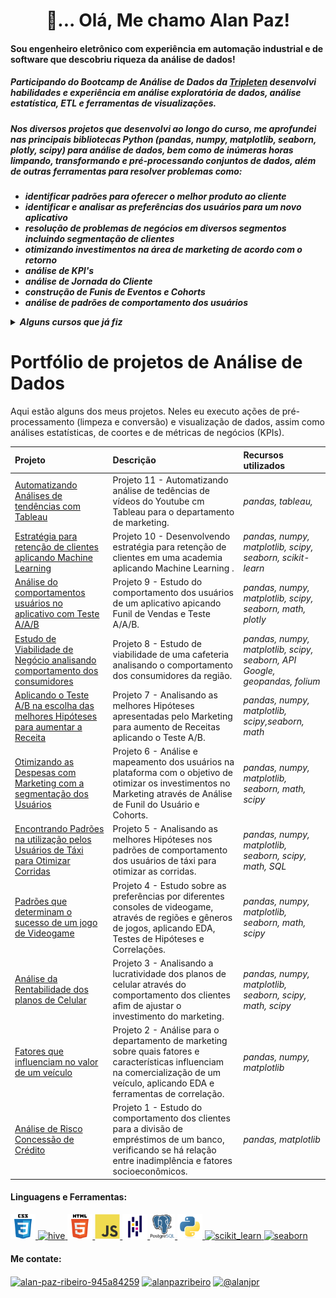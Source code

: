 <h1 align="center">👋... Olá, Me chamo Alan Paz!</h1>
<h4 align="left">Sou engenheiro eletrônico com experiência em automação industrial e de software que descobriu riqueza da análise de dados!</h4>
<h5 align="left">Participando do Bootcamp de Análise de Dados da <a href = 'https://tripleten.com/pt-bra/data-analyst/webinar/' taget ='_blank'>Tripleten</a> desenvolvi habilidades e experiência em análise exploratória de dados, análise estatística, ETL e ferramentas de visualizações.</h5>

<h5 align="left">Nos diversos projetos que desenvolvi ao longo do curso, me aprofundei nas principais bibliotecas Python (pandas, numpy, matplotlib, seaborn, plotly, scipy) para análise de dados, bem como de inúmeras horas limpando, transformando e pré-processando conjuntos de dados, além de outras ferramentas para resolver problemas como: 
<h5 align='left'>
<p align='left'> 
</p>
  
*  identificar padrões para oferecer o melhor produto ao cliente
*  identificar e analisar as preferências dos usuários para um novo aplicativo
*  resolução de problemas de negócios em diversos segmentos incluindo segmentação de clientes
*  otimizando investimentos na área de marketing de acordo com o retorno
*  análise de KPI's
*  análise de Jornada do Cliente
*  construção de Funis de Eventos e Cohorts
*  análise de padrões de comportamento dos usuários


<!--START_SECTION:table-->
<details>
<summary>Alguns cursos que já fiz</summary> 
  
| Curso | Lugar | Ano |
| :---: | :---: | :---: |
| Introduction to Power BI | DataCamp | 2022 |
| Computational Social Science | Coursera | 2023 |
| Modern Big Data Analysis with SQL | Coursera | 2023 |
| IBM Data Analytics with R| Coursera | 2023 |
| Google Data Analytics | Coursera | 2023 |
| Big Data 3.0 | Data Science Academy | 2022 |


</details>

# Portfólio de projetos de Análise de Dados

Aqui estão alguns dos meus projetos. Neles eu executo ações de pré-processamento (limpeza e conversão) e visualização de dados, assim como análises estatísticas, de coortes e de métricas de negócios (KPIs).

| Projeto               | Descrição                                                                                   | Recursos utilizados            |
|:--------------------- |:------------------------------------------------------------------------------------------- |:------------------------------ |
|[Automatizando Análises de tendências com Tableau](https://github.com/alanpazribeiro/Analise_tendencias_tableau.git)|Projeto 11 - Automatizando análise de tedências de vídeos do Youtube cm Tableau para o departamento de marketing.|*pandas, tableau,*|
|[Estratégia para retenção de clientes aplicando Machine Learning](https://github.com/alanpazribeiro/Estretegia_retencao_clientes_Machine_Learning.git)|Projeto 10 - Desenvolvendo estratégia para retenção de clientes em uma academia aplicando Machine Learning .|*pandas, numpy, matplotlib, scipy, seaborn, scikit-learn*|
|[Análise do comportamentos usuários no aplicativo com Teste A/A/B](https://github.com/alanpazribeiro/Analise_comportamento_usuario_teste_AAB.git)|Projeto 9 - Estudo do comportamento dos usuários de um aplicativo apicando Funil de Vendas e Teste A/A/B.|*pandas, numpy, matplotlib, scipy, seaborn, math, plotly*|
|[Estudo de Viabilidade de Negócio analisando comportamento dos consumidores](https://github.com/alanpazribeiro/Estudo-de-Viabilidade-de-Negocio.git)|Projeto 8 - Estudo de viabilidade de uma cafeteria analisando o comportamento dos consumidores da região.|*pandas, numpy, matplotlib, scipy, seaborn, API Google, geopandas, folium*|
|[Aplicando o Teste A/B na escolha das melhores Hipóteses para aumentar a Receita](https://github.com/alanpazribeiro/Priorizando-Hipoteses-Aumentar-Receita.git)|Projeto 7 - Analisando as melhores Hipóteses apresentadas pelo Marketing para aumento de Receitas aplicando o Teste A/B.|*pandas, numpy, matplotlib, scipy,seaborn, math*|
|[Otimizando as Despesas com Marketing com a segmentação dos Usuários](https://github.com/alanpazribeiro/Otimizando-Despesas-com-Marketing/blob/main/Otimiza%C3%A7%C3%A3o%20de%20Despesas%20com%20Marketing.ipynb "Otimizando as Despesas com Marketing")|Projeto 6 - Análise e mapeamento dos usuários na plataforma com o objetivo de otimizar os investimentos no Marketing através de Análise de Funil do Usuário e Cohorts.|*pandas, numpy, matplotlib, seaborn, math, scipy*|
|[Encontrando Padrões na utilização pelos Usuários de Táxi para Otimizar Corridas](https://github.com/alanpazribeiro/Priorizando-Hipoteses-Aumentar-Receita/blob/main/Teste%20A_B%20aumentar%20a%20receita.ipynb "Teste A/B na escoha das melhores Hipóteses para aumentar a Receita ")|Projeto 5 - Analisando as melhores Hipóteses nos padrões de comportamento dos usuários de táxi para otimizar as corridas.|*pandas, numpy, matplotlib, seaborn, scipy, math, SQL*|
|[Padrões que determinam o sucesso de um jogo de Videogame](https://github.com/diego-analytics/projetos_dados/blob/main/arquivos_projetos/Projeto_console_analysis.ipynb](https://github.com/alanpazribeiro/analise-sucesso-videograme/blob/main/Identifica%C3%A7%C3%A3o%20de%20Padr%C3%B5es%20no%20Sucesso%20de%20um%20Jogo.ipynb)]() "As características que determinam o sucesso dos videogames")|Projeto 4 - Estudo sobre as preferências por diferentes consoles de videogame, através de regiões e gêneros de jogos, aplicando EDA, Testes de Hipóteses e Correlações.|*pandas, numpy, matplotlib, seaborn, math, scipy*|
|[Análise da Rentabilidade dos planos de Celular](https://github.com/alanpazribeiro/Plano-de-Celular-mais-Rentavel/blob/main/Comport_Usuario_Telefonia.ipynb "Análise da Rentabilidade dos plaos de Celular")|Projeto 3 - Analisando a lucratividade dos planos de celular através do comportamento dos clientes afim de ajustar o investimento do marketing.|*pandas, numpy, matplotlib, seaborn, scipy, math, scipy*|
|[Fatores que influenciam no valor de um veículo](https://github.com/alanpazribeiro/Fatores-influenciam-no-valor-do-veiculo./blob/main/Fatores%20que%20influenciam%20os%20pre%C3%A7os%20dos%20ve%C3%ADculos.ipynb "Fatores que influenciam no valor de um veículo")|Projeto 2 - Análise para o departamento de marketing sobre quais fatores e características influenciam na comercialização de um veículo, aplicando EDA e ferramentas de correlação.|*pandas, numpy, matplotlib*|
|[Análise de Risco Concessão de Crédito](https://github.com/alanpazribeiro/Analise-Risco-Credito/blob/main/An%C3%A1lise%20de%20Risco%20de%20Empr%C3%A9stimo.ipynb)|Projeto 1 - Estudo do comportamento dos clientes para a divisão de empréstimos de um banco, verificando se há relação entre inadimplência e fatores socioeconômicos.|*pandas, matplotlib*|









<h4 align="left">Linguagens e Ferramentas:</h4>
<p align="left"> <a href="https://www.w3schools.com/css/" target="_blank" rel="noreferrer"> <img src="https://raw.githubusercontent.com/devicons/devicon/master/icons/css3/css3-original-wordmark.svg" alt="css3" width="40" height="40"/> </a> <a href="https://hive.apache.org/" target="_blank" rel="noreferrer"> <img src="https://www.vectorlogo.zone/logos/apache_hive/apache_hive-icon.svg" alt="hive" width="40" height="40"/> </a> <a href="https://www.w3.org/html/" target="_blank" rel="noreferrer"> <img src="https://raw.githubusercontent.com/devicons/devicon/master/icons/html5/html5-original-wordmark.svg" alt="html5" width="40" height="40"/> </a> <a href="https://developer.mozilla.org/en-US/docs/Web/JavaScript" target="_blank" rel="noreferrer"> <img src="https://raw.githubusercontent.com/devicons/devicon/master/icons/javascript/javascript-original.svg" alt="javascript" width="40" height="40"/> </a> <a href="https://pandas.pydata.org/" target="_blank" rel="noreferrer"> <img src="https://raw.githubusercontent.com/devicons/devicon/2ae2a900d2f041da66e950e4d48052658d850630/icons/pandas/pandas-original.svg" alt="pandas" width="40" height="40"/> </a> <a href="https://www.postgresql.org" target="_blank" rel="noreferrer"> <img src="https://raw.githubusercontent.com/devicons/devicon/master/icons/postgresql/postgresql-original-wordmark.svg" alt="postgresql" width="40" height="40"/> </a> <a href="https://www.python.org" target="_blank" rel="noreferrer"> <img src="https://raw.githubusercontent.com/devicons/devicon/master/icons/python/python-original.svg" alt="python" width="40" height="40"/> </a> <a href="https://scikit-learn.org/" target="_blank" rel="noreferrer"> <img src="https://upload.wikimedia.org/wikipedia/commons/0/05/Scikit_learn_logo_small.svg" alt="scikit_learn" width="40" height="40"/> </a> <a href="https://seaborn.pydata.org/" target="_blank" rel="noreferrer"> <img src="https://seaborn.pydata.org/_images/logo-mark-lightbg.svg" alt="seaborn" width="40" height="40"/> </a> </p>

<h4 align="left">Me contate:</h4>
<p align="left">
<a href="https://linkedin.com/in/alan-paz-ribeiro-945a84259" target="blank"><img align="center" src="https://raw.githubusercontent.com/rahuldkjain/github-profile-readme-generator/master/src/images/icons/Social/linked-in-alt.svg" alt="alan-paz-ribeiro-945a84259" height="30" width="40" /></a>
<a href="https://kaggle.com/alanpazribeiro" target="blank"><img align="center" src="https://raw.githubusercontent.com/rahuldkjain/github-profile-readme-generator/master/src/images/icons/Social/kaggle.svg" alt="alanpazribeiro" height="30" width="40" /></a>
<a href="https://medium.com/@alanjpr" target="blank"><img align="center" src="https://raw.githubusercontent.com/rahuldkjain/github-profile-readme-generator/master/src/images/icons/Social/medium.svg" alt="@alanjpr" height="30" width="40" /></a>
</p>

